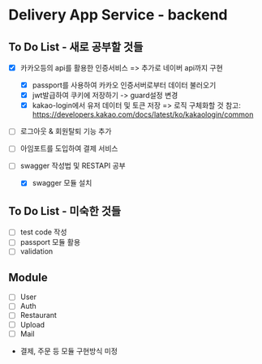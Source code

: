 # Delivery App Service - backend

## To Do List - 새로 공부할 것들

- [x] 카카오등의 api를 활용한 인증서비스 => 추가로 네이버 api까지 구현

  - [x] passport를 사용하여 카카오 인증서버로부터 데이터 불러오기
  - [x] jwt발급하여 쿠키에 저장하기 -> guard설정 변경
  - [x] kakao-login에서 유저 데이터 및 토큰 저장 => 로직 구체화할 것
        참고: https://developers.kakao.com/docs/latest/ko/kakaologin/common

- [ ] 로그아웃 & 회원탈퇴 기능 추가

- [ ] 아임포트를 도입하여 결제 서비스
- [ ] swagger 작성법 및 RESTAPI 공부
  - [x] swagger 모듈 설치

## To Do List - 미숙한 것들

- [ ] test code 작성
- [ ] passport 모듈 활용
- [ ] validation

## Module

- [ ] User
- [ ] Auth
- [ ] Restaurant
- [ ] Upload
- [ ] Mail

- 결제, 주문 등 모듈 구현방식 미정
